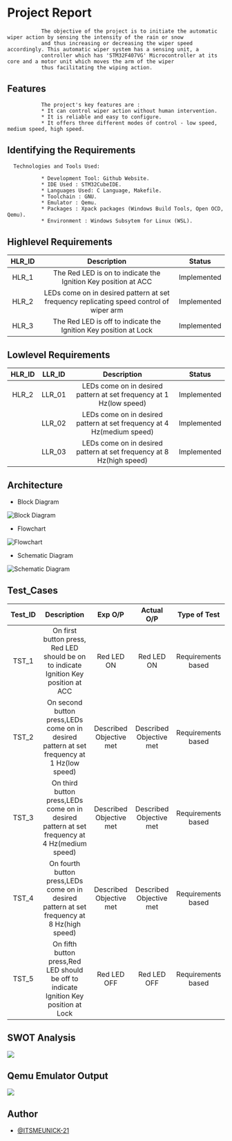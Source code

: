# Project Report

               The objective of the project is to initiate the automatic wiper action by sensing the intensity of the rain or snow
               and thus increasing or decreasing the wiper speed accordingly. This automatic wiper system has a sensing unit, a 
               controller which has 'STM32F407VG' Microcontroller at its core and a motor unit which moves the arm of the wiper 
               thus facilitating the wiping action.

## Features

               The project's key features are :
               * It can control wiper action without human intervention.
               * It is reliable and easy to configure.
               * It offers three different modes of control - low speed, medium speed, high speed.
               
               
## Identifying the Requirements
      Technologies and Tools Used:
      
               * Development Tool: Github Website.
               * IDE Used : STM32CubeIDE.
               * Languages Used: C Language, Makefile.
               * Toolchain : GNU.
               * Emulator : Qemu.
               * Packages : Xpack packages (Windows Build Tools, Open OCD, Qemu).
               * Environment : Windows Subsytem for Linux (WSL).
               
## Highlevel Requirements
|HLR_ID|Description|Status|
|:--:|:--:|:--:|
|HLR_1|The Red LED is on to indicate the Ignition Key position at ACC |Implemented|
|HLR_2|LEDs come on in desired pattern at set frequency replicating speed control of wiper arm|Implemented|
|HLR_3|The Red LED is off to indicate the Ignition Key position at Lock|Implemented|

    
## Lowlevel Requirements
|HLR_ID|LLR_ID|Description|Status|
|:--:|:--:|:--:|:--:|
|HLR_2|LLR_01|LEDs come on in desired pattern at set frequency at 1 Hz(low speed)|Implemented|
||LLR_02|LEDs come on in desired pattern at set frequency at 4 Hz(medium speed)|Implemented|
||LLR_03|LEDs come on in desired pattern at set frequency at 8 Hz(high speed)|Implemented|               

## Architecture

* Block Diagram

![Block Diagram](https://github.com/ITSMEUNICK-21/M3_Wiper_Control_System/blob/main/2_Design/Block_Diagram_M3.drawio.png)

* Flowchart

![Flowchart](https://github.com/ITSMEUNICK-21/M3_Wiper_Control_System/blob/main/2_Design/Flowchart_M3.drawio.png)

* Schematic Diagram

![Schematic Diagram](https://github.com/ITSMEUNICK-21/M3_Wiper_Control_System/blob/main/2_Design/Schematic_M3.png)

## Test_Cases

|Test_ID|Description|Exp O/P|Actual O/P|Type of Test|
|:--:|:--:|:--:|:--:|:--:|
|TST_1|On first button press, Red LED should be on to indicate Ignition Key position at ACC|Red LED ON|Red LED ON|Requirements based|
|TST_2|On second button press,LEDs come on in desired pattern at set frequency at 1 Hz(low speed)|Described Objective met|Described Objective met|Requirements based|
|TST_3|On third button press,LEDs come on in desired pattern at set frequency at 4 Hz(medium speed)|Described Objective met|Described Objective met|Requirements based|
|TST_4|On fourth button press,LEDs come on in desired pattern at set frequency at 8 Hz(high speed)|Described Objective met|Described Objective met|Requirements based|
|TST_5|On fifth button press,Red LED should be off to indicate Ignition Key position at Lock|Red LED OFF|Red LED OFF|Requirements based|

## SWOT Analysis
![](https://github.com/ITSMEUNICK-21/M3_Wiper_Control_System/blob/main/6_Output/Others/SWOT_Analysis_M3.jpg)

## Qemu Emulator Output
![](https://github.com/ITSMEUNICK-21/M3_Wiper_Control_System/blob/main/6_Output/Others/Screenshot%20(304).jpg)

## Author

- [@ITSMEUNICK-21](https://www.github.com/ITSMEUNICK-21)


